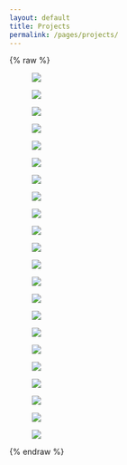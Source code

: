 ```yaml
---
layout: default
title: Projects
permalink: /pages/projects/
---
```


{% raw %}
<!-- copy the full projects.html body -->
<div class="content_desktop">
    <div class="projects">
        <figure>
            <a href="https://apoorvakhairnar.github.io/pages/projects/SSSR-Final/"><img src="/assets/SSSR-Final.jpg"></a>
            <!-- <figcaption><a href="https://apoorvakhairnar.github.io/pages/projects/NPR-STAR.html">Non-Pyrotechnic Recovery System for High-Powered Rockets</a></figcaption> -->
        </figure>
        <figure>
            <a href="https://apoorvakhairnar.github.io/pages/projects/MPC-Final/"><img src="/assets/MPC-Final.jpg"></a>
            <!-- <figcaption><a href="https://apoorvakhairnar.github.io/pages/projects/NPR-STAR.html">Non-Pyrotechnic Recovery System for High-Powered Rockets</a></figcaption> -->
        </figure>
        <figure>
            <a href="https://apoorvakhairnar.github.io/pages/projects/RnA-Final/"><img src="/assets/RnA-Final.jpg"></a>
            <!-- <figcaption><a href="https://apoorvakhairnar.github.io/pages/projects/NPR-STAR.html">Non-Pyrotechnic Recovery System for High-Powered Rockets</a></figcaption> -->
        </figure>
        <figure>
            <a href="https://apoorvakhairnar.github.io/pages/projects/NPR-STAR/"><img src="/assets/NPR-STAR.jpg"></a>
            <!-- <figcaption><a href="https://apoorvakhairnar.github.io/pages/projects/NPR-STAR.html">Non-Pyrotechnic Recovery System for High-Powered Rockets</a></figcaption> -->
        </figure>
    </div>
    <div class="projects">
        <figure>
            <a href="https://apoorvakhairnar.github.io/pages/projects/STP-STAR/"><img src="/assets/STP-STAR.jpg"></a>
            <!-- <figcaption><a href="https://apoorvakhairnar.github.io/pages/projects/STP-STAR.html">Static Test Pad for Rocket Motors</a></figcaption> -->
        </figure>
        <figure>
            <a href="https://apoorvakhairnar.github.io/pages/projects/FFT-Sewing/"><img src="/assets/FFT-Sewing.jpg"></a>
            <!-- <figcaption><a href="https://apoorvakhairnar.github.io/pages/projects/FFT-Sewing.html">FFT Analysis of Vibration Signals from Traditional Sewing Machine</a></figcaption> -->
        </figure>
        <figure>
            <a href="https://apoorvakhairnar.github.io/pages/projects/RoboBee-Review/"><img src="/assets/RoboBee-Review.jpg"></a>
            <!-- <figcaption><a href="https://apoorvakhairnar.github.io/pages/projects/RoboBee-Review.html">Review of RoboBee: Harvard's insect-sized Biomimetic Robot</a></figcaption> -->
        </figure>
        <figure>
            <a href="https://apoorvakhairnar.github.io/pages/projects/AI-Inventory/"><img src="/assets/AI-Inventory.jpg"></a>
            <!-- <figcaption><a href="https://apoorvakhairnar.github.io/pages/projects/AI-Inventory.html">The Rising Role of Artificial Intelligence in Inventory Management</a></figcaption> -->
        </figure>
    </div>
    <div class="projects">
        <figure>
            <a href="https://apoorvakhairnar.github.io/pages/projects/ASM-Watts/"><img src="/assets/ASM-Watts.jpg"></a>
            <!-- <figcaption><a href="https://apoorvakhairnar.github.io/pages/projects/ASM-Watts.html">Analysis and Synthesis of Four bar mechanism - Watt's linkage</a></figcaption> -->
        </figure>
        <figure>
            <a href="https://apoorvakhairnar.github.io/pages/projects/NMCP/"><img src="/assets/NMCP.jpg"></a>
            <!-- <figcaption><a href="https://apoorvakhairnar.github.io/pages/projects/NMCP.html">Study of "A Numerical Model for Design and Optimization of Surface Textures for Tilting Pad Thrust Bearings"</a></figcaption> -->
        </figure>
        <!-- <figure>
            <a href="https://apoorvakhairnar.github.io/pages/projects/Smoke.html"><img src="/assets/Smoke.jpg"></a>
        </figure> -->
        <figure>
            <a href="https://apoorvakhairnar.github.io/pages/projects/GSF/"><img src="/assets/GSF.jpg"></a>
            <!-- <figcaption><a href="https://apoorvakhairnar.github.io/pages/projects/NMCP.html">Study of "A Numerical Model for Design and Optimization of Surface Textures for Tilting Pad Thrust Bearings"</a></figcaption> -->
        </figure>
    </div>
</div>
<div class="content_mobile">
    <div class="projects_mobile">
        <figure>
            <a href="https://apoorvakhairnar.github.io/pages/projects/SSSR-Final/"><img src="/assets/SSSR-Final.jpg"></a>
            <!-- <figcaption><a href="https://apoorvakhairnar.github.io/pages/projects/NPR-STAR.html">Non-Pyrotechnic Recovery System for High-Powered Rockets</a></figcaption> -->
        </figure>
        <figure>
            <a href="https://apoorvakhairnar.github.io/pages/projects/MPC-Final/"><img src="/assets/MPC-Final.jpg"></a>
            <!-- <figcaption><a href="https://apoorvakhairnar.github.io/pages/projects/NPR-STAR.html">Non-Pyrotechnic Recovery System for High-Powered Rockets</a></figcaption> -->
        </figure>
        <figure>
            <a href="https://apoorvakhairnar.github.io/pages/projects/RnA-Final/"><img src="/assets/RnA-Final.jpg"></a>
            <!-- <figcaption><a href="https://apoorvakhairnar.github.io/pages/projects/NPR-STAR.html">Non-Pyrotechnic Recovery System for High-Powered Rockets</a></figcaption> -->
        </figure>
        <figure>
            <a href="https://apoorvakhairnar.github.io/pages/projects/NPR-STAR/"><img src="/assets/NPR-STAR.jpg"></a>
            <!-- <figcaption><a href="https://apoorvakhairnar.github.io/pages/projects/NPR-STAR.html">Non-Pyrotechnic Recovery System for High-Powered Rockets</a></figcaption> -->
        </figure>
        <figure>
            <a href="https://apoorvakhairnar.github.io/pages/projects/STP-STAR/"><img src="/assets/STP-STAR.jpg"></a>
            <!-- <figcaption><a href="https://apoorvakhairnar.github.io/pages/projects/STP-STAR.html">Static Test Pad for Rocket Motors</a></figcaption> -->
        </figure>
        <figure>
            <a href="https://apoorvakhairnar.github.io/pages/projects/FFT-Sewing/"><img src="/assets/FFT-Sewing.jpg"></a>
            <!-- <figcaption><a href="https://apoorvakhairnar.github.io/pages/projects/FFT-Sewing.html">FFT Analysis of Vibration Signals from Traditional Sewing Machine</a></figcaption> -->
        </figure>
        <figure>
            <a href="https://apoorvakhairnar.github.io/pages/projects/RoboBee-Review/"><img src="/assets/RoboBee-Review.jpg"></a>
            <!-- <figcaption><a href="https://apoorvakhairnar.github.io/pages/projects/RoboBee-Review.html">Review of RoboBee: Harvard's insect-sized Biomimetic Robot</a></figcaption> -->
        </figure>
        <figure>
            <a href="https://apoorvakhairnar.github.io/pages/projects/AI-Inventory/"><img src="/assets/AI-Inventory.jpg"></a>
            <!-- <figcaption><a href="https://apoorvakhairnar.github.io/pages/projects/AI-Inventory.html">The Rising Role of Artificial Intelligence in Inventory Management</a></figcaption> -->
        </figure>
        <figure>
            <a href="https://apoorvakhairnar.github.io/pages/projects/ASM-Watts/"><img src="/assets/ASM-Watts.jpg"></a>
            <!-- <figcaption><a href="https://apoorvakhairnar.github.io/pages/projects/ASM-Watts.html">Analysis and Synthesis of Four bar mechanism - Watt's linkage</a></figcaption> -->
        </figure>
        <figure>
            <a href="https://apoorvakhairnar.github.io/pages/projects/NMCP/"><img src="/assets/NMCP.jpg"></a>
            <!-- <figcaption><a href="https://apoorvakhairnar.github.io/pages/projects/NMCP.html">Study of "A Numerical Model for Design and Optimization of Surface Textures for Tilting Pad Thrust Bearings"</a></figcaption> -->
        </figure>
        <!-- <figure>
            <a href="https://apoorvakhairnar.github.io/pages/projects/Smoke.html"><img src="/assets/Smoke.jpg"></a>
        </figure> -->
        <figure>
            <a href="https://apoorvakhairnar.github.io/pages/projects/GSF/"><img src="/assets/GSF.jpg"></a>
            <!-- <figcaption><a href="https://apoorvakhairnar.github.io/pages/projects/NMCP.html">Study of "A Numerical Model for Design and Optimization of Surface Textures for Tilting Pad Thrust Bearings"</a></figcaption> -->
        </figure>
    </div>
</div>
{% endraw %}